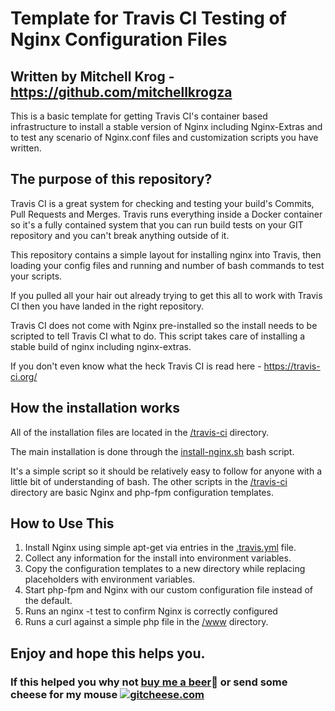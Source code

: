 # Template for Travis CI Testing of Nginx Configuration Files
## Written by Mitchell Krog - https://github.com/mitchellkrogza

This is a basic template for getting Travis CI's container based infrastructure to install a stable version of Nginx including Nginx-Extras and to test any scenario of Nginx.conf files and customization scripts you have written.

## The purpose of this repository?

Travis CI is a great system for checking and testing your build's Commits, Pull Requests and Merges. Travis runs everything inside a Docker container so it's a fully contained system that you can run build tests on your GIT repository and you can't break anything outside of it.

This repository contains a simple layout for installing nginx into Travis, then loading your config files and running and number of bash commands to test your scripts.

If you pulled all your hair out already trying to get this all to work with Travis CI then you have landed in the right repository.

Travis CI does not come with Nginx pre-installed so the install needs to be scripted to tell Travis CI what to do. This script takes care of installing a stable build of nginx including nginx-extras.

If you don't even know what the heck Travis CI is read here - https://travis-ci.org/

## How the installation works

All of the installation files are located in the [/travis-ci](./travis-ci) directory. 

The main installation is done through the [install-nginx.sh](./travis/install-nginx.sh) bash script. 

It's a simple script so it should be relatively easy to follow for anyone with a little bit of understanding of bash. The other scripts in the [/travis-ci](./travis-ci) directory are basic Nginx and php-fpm configuration templates. 

## How to Use This

1. Install Nginx using simple apt-get via entries in the [.travis.yml](./.travis.yml) file.
2. Collect any information for the install into environment variables.
3. Copy the configuration templates to a new directory while replacing placeholders with environment variables.
4. Start php-fpm and Nginx with our custom configuration file instead of the default.
5. Runs an nginx -t test to confirm Nginx is correctly configured
6. Runs a curl against a simple php file in the [/www](./www) directory.

## Enjoy and hope this helps you. 

### If this helped you why not [buy me a beer](https://www.paypal.com/cgi-bin/webscr?cmd=_s-xclick&hosted_button_id=LLMZTZLV8BKW4):beer: or send some cheese for my mouse [![gitcheese.com](https://api.gitcheese.com/v1/projects/f5e60319-7e9b-4cbc-b27a-fa08ac1b2f29/badges)](https://www.gitcheese.com/app/#/projects/f5e60319-7e9b-4cbc-b27a-fa08ac1b2f29/pledges/create)
